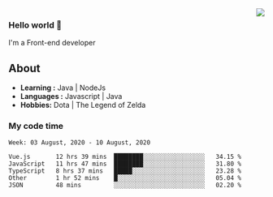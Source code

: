 <img align='right' src="https://github-readme-stats.vercel.app/api?username=jumodada&show_icons=true&theme=vue">

### Hello world 👋

I'm a Front-end developer 
    
## About
-  **Learning :** Java | NodeJs
-  **Languages :** Javascript | Java
-  **Hobbies:** Dota | The Legend of Zelda

### My code time

<!--START_SECTION:waka-->
```text
Week: 03 August, 2020 - 10 August, 2020

Vue.js       12 hrs 39 mins  ████████░░░░░░░░░░░░░░░░░   34.15 % 
JavaScript   11 hrs 47 mins  ████████░░░░░░░░░░░░░░░░░   31.80 % 
TypeScript   8 hrs 37 mins   █████░░░░░░░░░░░░░░░░░░░░   23.28 % 
Other        1 hr 52 mins    █░░░░░░░░░░░░░░░░░░░░░░░░   05.04 % 
JSON         48 mins         ░░░░░░░░░░░░░░░░░░░░░░░░░   02.20 %
```
<!--END_SECTION:waka-->
